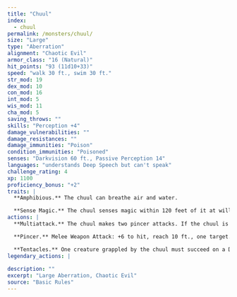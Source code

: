 ```yaml
---
title: "Chuul"
index:
  - chuul
permalink: /monsters/chuul/
size: "Large"
type: "Aberration"
alignment: "Chaotic Evil"
armor_class: "16 (Natural)"
hit_points: "93 (11d10+33)"
speed: "walk 30 ft., swim 30 ft."
str_mod: 19
dex_mod: 10
con_mod: 16
int_mod: 5
wis_mod: 11
cha_mod: 5
saving_throws: ""
skills: "Perception +4"
damage_vulnerabilities: ""
damage_resistances: ""
damage_immunities: "Poison"
condition_immunities: "Poisoned"
senses: "Darkvision 60 ft., Passive Perception 14"
languages: "understands Deep Speech but can't speak"
challenge_rating: 4
xp: 1100
proficiency_bonus: "+2"
traits: |
  **Amphibious.** The chuul can breathe air and water.

  **Sense Magic.** The chuul senses magic within 120 feet of it at will. This trait otherwise works like the detect magic spell but isn't itself magical.
actions: |
  **Multiattack.** The chuul makes two pincer attacks. If the chuul is grappling a creature, the chuul can also use its tentacles once.

  **Pincer.** Melee Weapon Attack: +6 to hit, reach 10 ft., one target. Hit: 11 (2d6 + 4) bludgeoning damage. The target is grappled (escape DC 14) if it is a Large or smaller creature and the chuul doesn't have two other creatures grappled.

  **Tentacles.** One creature grappled by the chuul must succeed on a DC 13 Constitution saving throw or be poisoned for 1 minute. Until this poison ends, the target is paralyzed. The target can repeat the saving throw at the end of each of its turns, ending the effect on itself on a success.  
legendary_actions: |
  
description: ""
excerpt: "Large Aberration, Chaotic Evil"
source: "Basic Rules"
---
```


